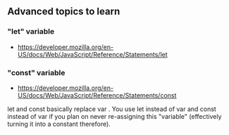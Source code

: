 ## Advanced topics to learn

### "let" variable

- https://developer.mozilla.org/en-US/docs/Web/JavaScript/Reference/Statements/let

### "const" variable

- https://developer.mozilla.org/en-US/docs/Web/JavaScript/Reference/Statements/const

let  and const  basically replace var . You use let  instead of var  and const  instead of var  if you plan on never re-assigning this "variable" (effectively turning it into a constant therefore).
